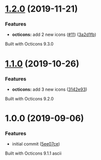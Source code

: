 # [1.2.0](https://github.com/zypA13510/octicons-webfont/compare/v1.1.0...v1.2.0) (2019-11-21)


### Features

* **octicons:** add 2 new icons ([#11](https://github.com/zypA13510/octicons-webfont/issues/11)) ([3a2d1fb](https://github.com/zypA13510/octicons-webfont/commit/3a2d1fb8b920276d5ac779ec25826a956087175f))





Built with Octicons 9.3.0

# [1.1.0](https://github.com/zypA13510/octicons-webfont/compare/v1.0.0...v1.1.0) (2019-10-26)


### Features

* **octicons:** add 3 new icons ([3142e93](https://github.com/zypA13510/octicons-webfont/commit/3142e938921cd2817fe0cf9414693c1b3ec4b8da))





Built with Octicons 9.2.0

# 1.0.0 (2019-09-06)


### Features

* initial commit ([5ee07ce](https://github.com/zypA13510/octicons-webfont/commit/5ee07ce))





Built with Octicons 9.1.1
 ascii
